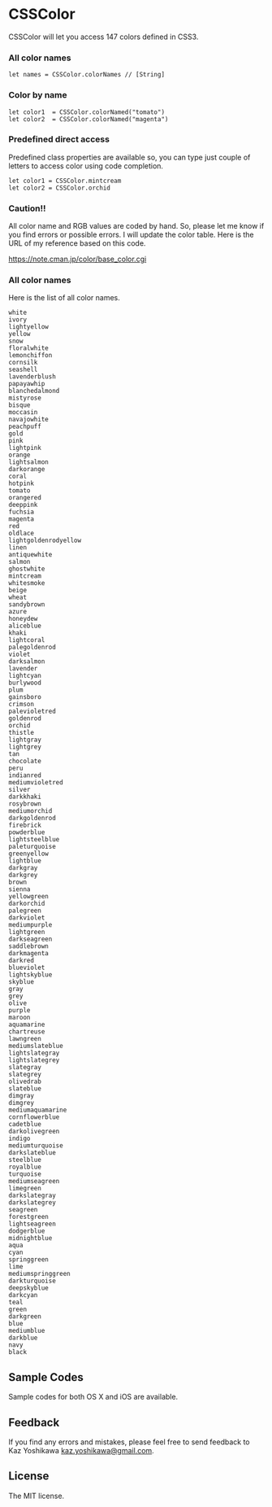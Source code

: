 # CSSColor

CSSColor will let you access 147 colors defined in CSS3. 


### All color names

```
let names = CSSColor.colorNames // [String]
```

### Color by name

```
let color1  = CSSColor.colorNamed("tomato")
let color2  = CSSColor.colorNamed("magenta")
```

### Predefined direct access

Predefined class properties are available so, you can type just couple of letters to access color using code completion.

```
let color1 = CSSColor.mintcream
let color2 = CSSColor.orchid
```

### Caution!!

All color name and RGB values are coded by hand.  So, please let me know if you find errors or possible errors.  I will update the color table.  Here is the URL of my reference based on this code.

https://note.cman.jp/color/base_color.cgi


### All color names

Here is the list of all color names.

```
white
ivory
lightyellow
yellow
snow
floralwhite
lemonchiffon
cornsilk
seashell
lavenderblush
papayawhip
blanchedalmond
mistyrose
bisque
moccasin
navajowhite
peachpuff
gold
pink
lightpink
orange
lightsalmon
darkorange
coral
hotpink
tomato
orangered
deeppink
fuchsia
magenta
red
oldlace
lightgoldenrodyellow
linen
antiquewhite
salmon
ghostwhite
mintcream
whitesmoke
beige
wheat
sandybrown
azure
honeydew
aliceblue
khaki
lightcoral
palegoldenrod
violet
darksalmon
lavender
lightcyan
burlywood
plum
gainsboro
crimson
palevioletred
goldenrod
orchid
thistle
lightgray
lightgrey
tan
chocolate
peru
indianred
mediumvioletred
silver
darkkhaki
rosybrown
mediumorchid
darkgoldenrod
firebrick
powderblue
lightsteelblue
paleturquoise
greenyellow
lightblue
darkgray
darkgrey
brown
sienna
yellowgreen
darkorchid
palegreen
darkviolet
mediumpurple
lightgreen
darkseagreen
saddlebrown
darkmagenta
darkred
blueviolet
lightskyblue
skyblue
gray
grey
olive
purple
maroon
aquamarine
chartreuse
lawngreen
mediumslateblue
lightslategray
lightslategrey
slategray
slategrey
olivedrab
slateblue
dimgray
dimgrey
mediumaquamarine
cornflowerblue
cadetblue
darkolivegreen
indigo
mediumturquoise
darkslateblue
steelblue
royalblue
turquoise
mediumseagreen
limegreen
darkslategray
darkslategrey
seagreen
forestgreen
lightseagreen
dodgerblue
midnightblue
aqua
cyan
springgreen
lime
mediumspringgreen
darkturquoise
deepskyblue
darkcyan
teal
green
darkgreen
blue
mediumblue
darkblue
navy
black
```


## Sample Codes

Sample codes for both OS X and iOS are available.

## Feedback

If you find any errors and mistakes, please feel free to send feedback to Kaz Yoshikawa <kaz.yoshikawa@gmail.com>.

## License

The MIT license.

